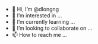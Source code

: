 - 👋 Hi, I’m @dlongng
- 👀 I’m interested in ...
- 🌱 I’m currently learning ...
- 💞️ I’m looking to collaborate on ...
- 📫 How to reach me ...

<!---
dlongng/dlongng is a ✨ special ✨ repository because its `README.md` (this file) appears on your GitHub profile.
You can click the Preview link to take a look at your changes.
--->

